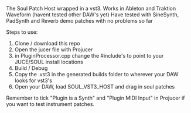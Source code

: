The Soul Patch Host wrapped in a vst3. Works in Ableton and Traktion Waveform (havent tested other DAW's yet)
Have tested with SineSynth, PadSynth and Reverb demo patches with no problems so far

Steps to use:

1. Clone / download this repo
2. Open the jucer file with Projucer
3. in PluginProcessor.cpp change the #include's to point to your JUCE/SOUL install locations
4. Build / Debug
5. Copy the  .vst3 in the generated builds folder to wherever your DAW looks for vst3's
6. Open your DAW, load SOUL_VST3_HOST and drag in soul patches

Remember to tick "Plugin is a Synth" and "Plugin MIDI Input" in Projucer if you want to test instrument patches.
